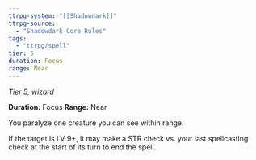 ```yaml
---
ttrpg-system: "[[Shadowdark]]"
ttrpg-source: 
  - "Shadowdark Core Rules"
tags:
  - "ttrpg/spell"
tier: 5
duration: Focus
range: Near
---
```

*Tier 5, wizard*

**Duration:** Focus
**Range:** Near

You paralyze one creature you can see within range.

If the target is LV 9+, it may make a STR check vs. your last spellcasting check at the start of its turn to end the spell.

